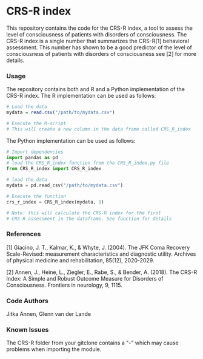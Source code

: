 # CRS-R index

This repository contains the code for the CRS-R index, a tool to assess the level of consciousness of patients with 
disorders of consciousness. The CRS-R index is a single number that summarizes the CRS-R[1] behavioral assessment. 
This number has shown to be a good predictor of the level of consciousness of patients with disorders of consciousness 
see [2] for more details.


### Usage
The repository contains both and R and a Python implementation of the CRS-R index. The R implementation can be used as 
follows:

```R
# Load the data
mydata = read.csv("/path/to/mydata.csv")

# Execute the R-script
# This will create a new column in the data frame called CRS_R_index
```

The Python implementation can be used as follows:
```Python
# Import dependencies
import pandas as pd
# load the CRS_R_index function from the CRS_R_index.py file
from CRS_R_index import CRS_R_index

# load the data
mydata = pd.read_csv("/path/to/mydata.csv")

# Execute the function
crs_r_index = CRS_R_index(mydata, 1)

# Note: this will calculate the CRS-R index for the first 
# CRS-R assessment in the dataframe. See function for details
```

### References
[1] Giacino, J. T., Kalmar, K., & Whyte, J. (2004). The JFK Coma Recovery Scale-Revised: measurement characteristics
and diagnostic utility. Archives of physical medicine and rehabilitation, 85(12), 2020-2029.

[2] Annen, J., Heine, L., Ziegler, E., Rabe, S., & Bender, A. (2018). The CRS-R Index: A Simple and Robust Outcome
Measure for Disorders of Consciousness. Frontiers in neurology, 9, 1115.


### Code Authors
Jitka Annen, Glenn van der Lande


### Known Issues
The CRS-R folder from your gitclone contains a "-" which may cause problems when importing the module.